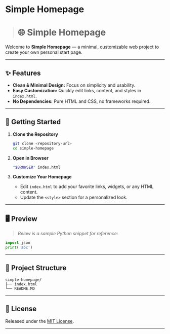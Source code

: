 # Simple Homepage

> # 🌐 Simple Homepage

Welcome to **Simple Homepage** — a minimal, customizable web project to create your own personal start page.

---

## ✨ Features

- **Clean & Minimal Design:** Focus on simplicity and usability.
- **Easy Customization:** Quickly edit links, content, and styles in `index.html`.
- **No Dependencies:** Pure HTML and CSS, no frameworks required.

---

## 🚀 Getting Started

1. **Clone the Repository**
    ```sh
    git clone <repository-url>
    cd simple-homepage
    ```

2. **Open in Browser**
    ```sh
    "$BROWSER" index.html
    ```

3. **Customize Your Homepage**
    - Edit `index.html` to add your favorite links, widgets, or any HTML content.
    - Update the `<style>` section for a personalized look.

---

## 🖥️ Preview

> _Below is a sample Python snippet for reference:_

```python
import json
print('abc')
```

---

## 📁 Project Structure

```
simple-homepage/
├── index.html
└── README.MD
```

---

## 📄 License

Released under the [MIT License](LICENSE).

---
